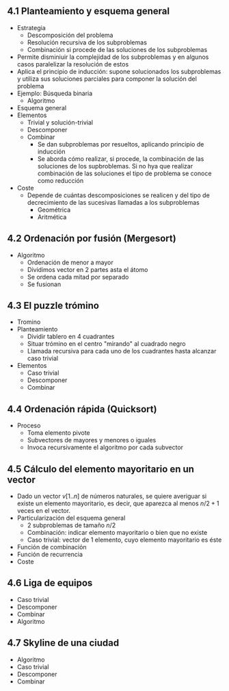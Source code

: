 ## 4.1 Planteamiento y esquema general
- Estrategia
	- Descomposición del problema
	- Resolución recursiva de los subproblemas
	- Combinación si procede de las soluciones de los subproblemas
- Permite disminiuir la complejidad de los subproblemas y en algunos casos paralelizar la resolución de estos 
- Aplica el principio de inducción: supone solucionados los subproblemas y utiliza sus soluciones parciales para componer la solución del problema
- Ejemplo: Búsqueda binaria
	- Algoritmo
- Esquema general
- Elementos
	- Trivial y solución-trivial
	- Descomponer
	- Combinar
		- Se dan subproblemas por resueltos, aplicando principio de inducción
		- Se aborda cómo realizar, si procede, la combinación de las soluciones de los supbroblemas. Si no hya que realizar combinación de las soluciones el tipo de problema se conoce como reducción
- Coste
	- Depende de cuántas descomposiciones se realicen y del tipo de decrecimiento de las sucesivas llamadas a los subproblemas
		- Geométrica
		- Aritmética
## 4.2 Ordenación por fusión (Mergesort)
- Algoritmo
	- Ordenación de menor a mayor
	- Dividimos vector en 2 partes asta el átomo
	- Se ordena cada mitad por separado
	- Se fusionan
## 4.3 El puzzle trómino
- Tromino
- Planteamiento
	- Dividir tablero en 4 cuadrantes
	- Situar trómino en el centro "mirando" al cuadrado negro
	- Llamada recursiva para cada uno de los cuadrantes hasta alcanzar caso trivial
- Elementos
	- Caso trivial
	- Descomponer
	- Combinar
## 4.4 Ordenación rápida (Quicksort)
- Proceso
	- Toma elemento pivote
	- Subvectores de mayores y menores o iguales
	- Invoca recursivamente el algoritmo por cada subvector
## 4.5 Cálculo del elemento mayoritario en un vector
- Dado un vector $v[1..n]$ de números naturales, se quiere averiguar si existe un elemento mayoritario, es decir, que aparezca al menos $n/2 +1$ veces en el vector.
- Particularización del esquema general
	- 2 subproblemas de tamaño $n/2$
	- Combinación: indicar elemento mayoritario o bien que no existe
	- Caso trivial: vector de 1 elemento, cuyo elemento mayoritario es éste
- Función de combinación
- Función de recurrencia
- Coste
## 4.6 Liga de equipos
- Caso trivial
- Descomponer
- Combinar
- Algoritmo
## 4.7 Skyline de una ciudad
- Algoritmo
- Caso trivial
- Descomponer
- Combinar